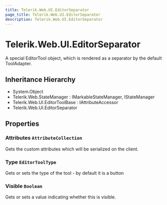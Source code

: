 ```yaml
---
title: Telerik.Web.UI.EditorSeparator
page_title: Telerik.Web.UI.EditorSeparator
description: Telerik.Web.UI.EditorSeparator
---
```


# Telerik.Web.UI.EditorSeparator

A special EditorTool object, which is rendered as a separator by the default
            ToolAdapter.

## Inheritance Hierarchy

* System.Object
* Telerik.Web.StateManager : IMarkableStateManager, IStateManager
* Telerik.Web.UI.EditorToolBase : IAttributeAccessor
* Telerik.Web.UI.EditorSeparator

## Properties

###  Attributes `AttributeCollection`

Gets the custom attributes which will be serialized on the client.

###  Type `EditorToolType`

Gets or sets the type of the tool - by default it is a button

###  Visible `Boolean`

Gets or sets a value indicating whether this  is visible.

